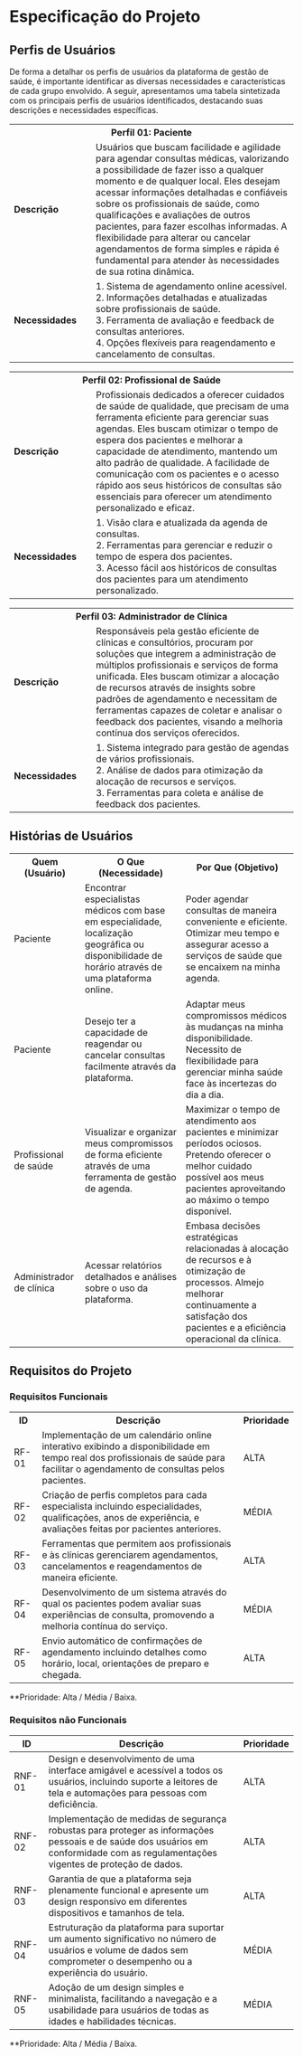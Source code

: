# Especificação do Projeto

## Perfis de Usuários

De forma a detalhar os perfis de usuários da plataforma de gestão de saúde, é importante identificar as diversas necessidades e características de cada grupo envolvido. A seguir, apresentamos uma tabela sintetizada com os principais perfis de usuários identificados, destacando suas descrições e necessidades específicas.

<table>
<tbody>
<tr align=center>
<th colspan="2">Perfil 01: Paciente </th>
</tr>
<tr>
<td width="150px"><b>Descrição</b></td>
<td width="600px">Usuários que buscam facilidade e agilidade para agendar consultas médicas, valorizando a possibilidade de fazer isso a qualquer momento e de qualquer local. Eles desejam acessar informações detalhadas e confiáveis sobre os profissionais de saúde, como qualificações e avaliações de outros pacientes, para fazer escolhas informadas. A flexibilidade para alterar ou cancelar agendamentos de forma simples e rápida é fundamental para atender às necessidades de sua rotina dinâmica.</td>
</tr>
<tr>
<td><b>Necessidades</b></td>
<td>
1.	Sistema de agendamento online acessível. <br>
2.	Informações detalhadas e atualizadas sobre profissionais de saúde.<br>
3.	Ferramenta de avaliação e feedback de consultas anteriores.<br>
4.	Opções flexíveis para reagendamento e cancelamento de consultas.
</td>
</tr>
</tbody>
</table>

<table>
<tbody>
<tr align=center>
<th colspan="2">Perfil 02: Profissional de Saúde </th>
</tr>
<tr>
<td width="150px"><b>Descrição</b></td>
<td width="600px">Profissionais dedicados a oferecer cuidados de saúde de qualidade, que precisam de uma ferramenta eficiente para gerenciar suas agendas. Eles buscam otimizar o tempo de espera dos pacientes e melhorar a capacidade de atendimento, mantendo um alto padrão de qualidade. A facilidade de comunicação com os pacientes e o acesso rápido aos seus históricos de consultas são essenciais para oferecer um atendimento personalizado e eficaz.</td>
</tr>
<tr>
<td><b>Necessidades</b></td>
<td>
1.	Visão clara e atualizada da agenda de consultas.<br>
2.	Ferramentas para gerenciar e reduzir o tempo de espera dos pacientes.<br>
3.	Acesso fácil aos históricos de consultas dos pacientes para um atendimento personalizado.
</td>
</tr>
</tbody>
</table>

<table>
<tbody>
<tr align=center>
<th colspan="2">Perfil 03: Administrador de Clínica </th>
</tr>
<tr>
<td width="150px"><b>Descrição</b></td>
<td width="600px">Responsáveis pela gestão eficiente de clínicas e consultórios, procuram por soluções que integrem a administração de múltiplos profissionais e serviços de forma unificada. Eles buscam otimizar a alocação de recursos através de insights sobre padrões de agendamento e necessitam de ferramentas capazes de coletar e analisar o feedback dos pacientes, visando a melhoria contínua dos serviços oferecidos.</td>
</tr>
<tr>
<td><b>Necessidades</b></td>
<td>
1.	Sistema integrado para gestão de agendas de vários profissionais.<br>
2.	Análise de dados para otimização da alocação de recursos e serviços.<br>
3.	Ferramentas para coleta e análise de feedback dos pacientes.
</td>
</tr>
</tbody>
</table>


## Histórias de Usuários

<!DOCTYPE html>
<html>
<body>



<table>
    <tr>
        <th>Quem (Usuário)</th>
        <th>O Que (Necessidade)</th>
        <th>Por Que (Objetivo)</th>
    </tr>
    <tr>
        <td>Paciente</td>
        <td>Encontrar especialistas médicos com base em especialidade, localização geográfica ou disponibilidade de horário através de uma plataforma online.</td>
        <td>Poder agendar consultas de maneira conveniente e eficiente. Otimizar meu tempo e assegurar acesso a serviços de saúde que se encaixem na minha agenda.</td>
    </tr>
    <tr>
        <td>Paciente</td>
        <td>Desejo ter a capacidade de reagendar ou cancelar consultas facilmente através da plataforma.</td>
        <td>Adaptar meus compromissos médicos às mudanças na minha disponibilidade. Necessito de flexibilidade para gerenciar minha saúde face às incertezas do dia a dia.</td>
    </tr>
    <tr>
        <td>Profissional de saúde</td>
        <td>Visualizar e organizar meus compromissos de forma eficiente através de uma ferramenta de gestão de agenda.</td>
        <td>Maximizar o tempo de atendimento aos pacientes e minimizar períodos ociosos. Pretendo oferecer o melhor cuidado possível aos meus pacientes aproveitando ao máximo o tempo disponível.</td>
    </tr>
    <tr>
        <td>Administrador de clínica</td>
        <td>Acessar relatórios detalhados e análises sobre o uso da plataforma.</td>
        <td>Embasa decisões estratégicas relacionadas à alocação de recursos e à otimização de processos. Almejo melhorar continuamente a satisfação dos pacientes e a eficiência operacional da clínica.</td>
    </tr>
</table>

</body>
</html>

## Requisitos do Projeto

### Requisitos Funcionais

<!DOCTYPE html>
<html>
<body>



<table>
    <tr>
        <th>ID</th>
        <th>Descrição</th>
        <th>Prioridade</th>
    </tr>
    <tr>
        <td>RF-01</td>
        <td>Implementação de um calendário online interativo exibindo a disponibilidade em tempo real dos profissionais de saúde para facilitar o agendamento de consultas pelos pacientes.</td>
        <td>ALTA</td>
    </tr>
    <tr>
        <td>RF-02</td>
        <td>Criação de perfis completos para cada especialista incluindo especialidades, qualificações, anos de experiência, e avaliações feitas por pacientes anteriores.</td>
        <td>MÉDIA</td>
    </tr>
    <tr>
        <td>RF-03</td>
        <td>Ferramentas que permitem aos profissionais e às clínicas gerenciarem agendamentos, cancelamentos e reagendamentos de maneira eficiente.</td>
        <td>ALTA</td>
    </tr>
    <tr>
        <td>RF-04</td>
        <td>Desenvolvimento de um sistema através do qual os pacientes podem avaliar suas experiências de consulta, promovendo a melhoria contínua do serviço.</td>
        <td>MÉDIA</td>
    </tr>
    <tr>
        <td>RF-05</td>
        <td>Envio automático de confirmações de agendamento incluindo detalhes como horário, local, orientações de preparo e chegada.</td>
        <td>ALTA</td>
    </tr>
</table>

</body>
</html>


**Prioridade: Alta / Média / Baixa. 

### Requisitos não Funcionais

<!DOCTYPE html>
<html>
<body>

<table>
  <thead>
    <tr>
      <th>ID</th>
      <th>Descrição</th>
      <th>Prioridade</th>
    </tr>
  </thead>
  <tbody>
    <tr>
      <td>RNF-01</td>
      <td>Design e desenvolvimento de uma interface amigável e acessível a todos os usuários, incluindo suporte a leitores de tela e automações para pessoas com deficiência.</td>
      <td>ALTA</td>
    </tr>
    <tr>
      <td>RNF-02</td>
      <td>Implementação de medidas de segurança robustas para proteger as informações pessoais e de saúde dos usuários em conformidade com as regulamentações vigentes de proteção de dados.</td>
      <td>ALTA</td>
    </tr>
    <tr>
      <td>RNF-03</td>
      <td>Garantia de que a plataforma seja plenamente funcional e apresente um design responsivo em diferentes dispositivos e tamanhos de tela.</td>
      <td>ALTA</td>
    </tr>
    <tr>
      <td>RNF-04</td>
      <td>Estruturação da plataforma para suportar um aumento significativo no número de usuários e volume de dados sem comprometer o desempenho ou a experiência do usuário.</td>
      <td>MÉDIA</td>
    </tr>
    <tr>
      <td>RNF-05</td>
      <td>Adoção de um design simples e minimalista, facilitando a navegação e a usabilidade para usuários de todas as idades e habilidades técnicas.</td>
      <td>MÉDIA</td>
    </tr>
  </tbody>
</table>

</body>
</html>



**Prioridade: Alta / Média / Baixa. 

